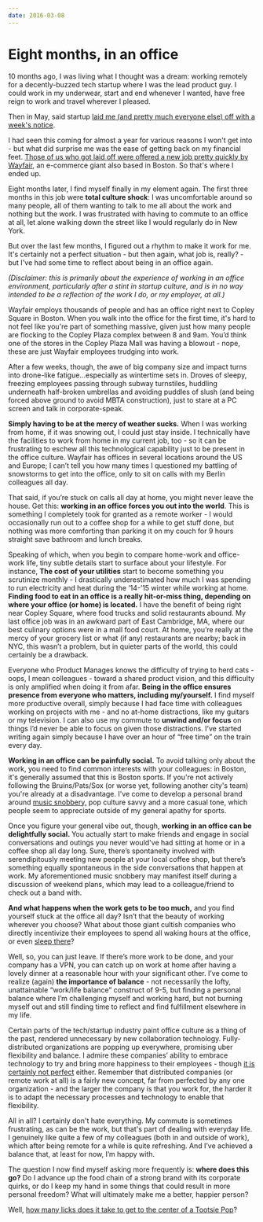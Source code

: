 ```yaml
---
date: 2016-03-08
---
```


# Eight months, in an office
<p>10 months ago, I was living what I thought was a dream: working remotely for a decently-buzzed tech startup where I was the lead product guy. I could work in my underwear, start and end whenever I wanted, have free reign to work and travel wherever I pleased.</p><p>Then in May, said startup <a href="http://www.xconomy.com/boston/2015/05/21/custommade-will-continue-after-wayfair-hires-staff-ceo-leaves/">laid me (and pretty much everyone else) off with a week's notice</a>.&nbsp;</p><p>I had seen this coming for almost a year for various reasons I won't get into - but what did surprise me was the ease of getting back on my financial feet. <a href="http://bostinno.streetwise.co/2015/05/21/boston-e-commerce-wayfair-acquisition-saves-custommade-jobs/">Those of us who got laid off were offered a new job pretty quickly by Wayfair</a>, an e-commerce giant also based in Boston. So that's where I ended up.&nbsp;</p><p>Eight months later, I find myself finally in my element again. The first three months in this job were <strong>total culture shock</strong>: I was uncomfortable around so many people, all of them wanting to talk to me all about the work and nothing but the work. I was frustrated with having to commute to an office at all, let alone walking down the street like I would regularly do in New York.&nbsp;</p><p>But over the last few months, I figured out a rhythm to make it work for me. It's certainly not a perfect situation - but then again, what job is, really? - but I've had some time to reflect about being in an office again.&nbsp;</p><p><em>(Disclaimer: this is primarily about the experience of working in an office environment, particularly after a stint in startup culture, and is in no way intended to be a reflection of the work I do, or my employer, at all.)</em></p><p>Wayfair employs thousands of people and has an office right next to Copley Square in Boston. When you walk into the office for the first time, it's hard to not feel like you're part of something massive, given just how many people are flocking to the Copley Plaza complex between 8 and 9am. You’d think one of the stores in the Copley Plaza Mall was having a blowout - nope, these are just Wayfair employees trudging into work.</p><p>After a few weeks, though, the awe of big company size and impact turns into drone-like fatigue...especially as wintertime sets in. Droves of sleepy, freezing employees passing through subway turnstiles, huddling underneath half-broken umbrellas and avoiding puddles of slush (and being forced above ground to avoid MBTA construction), just to stare at a PC screen and talk in corporate-speak.&nbsp;</p><p><strong>Simply having to be at the mercy of weather sucks.</strong> When I was working from home, if it was snowing out, I could just stay inside. I technically have the facilities to work from home in my current job, too - so it can be frustrating to eschew all this technological capability just to be present in the office culture. Wayfair has offices in several locations around the US and Europe; I can’t tell you how many times I questioned my battling of snowstorms to get into the office, only to sit on calls with my Berlin colleagues all day.&nbsp;</p><p>That said, if you’re stuck on calls all day at home, you might never leave the house. Get this: <strong>working in an office forces you out into the world</strong>. This is something I completely took for granted as a remote worker - I would occasionally run out to a coffee shop for a while to get stuff done, but nothing was more comforting than parking it on my couch for 9 hours straight save bathroom and lunch breaks.&nbsp;</p><p>Speaking of which, when you begin to compare home-work and office-work life, tiny subtle details start to surface about your lifestyle. For instance, <strong>The cost of your utilities</strong> start to become something you scrutinize monthly - I drastically underestimated how much I was spending to run electricity and heat during the ’14-’15 winter while working at home. <strong>Finding food to eat in an office is a really hit-or-miss thing, depending on where your office (or home) is located.</strong> I have the benefit of being right near Copley Square, where food trucks and solid restaurants abound. My last office job was in an awkward part of East Cambridge, MA, where our best culinary options were in a mall food court. At home, you’re really at the mercy of your grocery list or what (if any) restaurants are nearby; back in NYC, this wasn’t a problem, but in quieter parts of the world, this could certainly be a drawback.&nbsp;</p><p>Everyone who Product Manages knows the difficulty of trying to herd cats - oops, I mean colleagues - toward a shared product vision, and this difficulty is only amplified when doing it from afar. <strong>Being in the office ensures presence from everyone who matters, including my/yourself.</strong> I find myself more productive overall, simply because I had face time with colleagues working on projects with me - and no at-home distractions, like my guitars or my television. I can also use my commute to <strong>unwind and/or focus</strong> on things I’d never be able to focus on given those distractions. I’ve started writing again simply because I have over an hour of “free time” on the train every day.</p><p><strong>Working in an office can be painfully social.</strong> To avoid talking only about the work, you need to find common interests with your colleagues: in Boston, it's generally assumed that this is Boston sports. If you're not actively following the Bruins/Pats/Sox (or worse yet, following another city's team) you're already at a disadvantage. I've come to develop a personal brand around <a href="http://brandonlucasgreen.com/in-defense-of-miley-cyrus-her-dead-petz/">music snobbery,</a> pop culture savvy and a more casual tone, which people seem to appreciate outside of my general apathy for sports.&nbsp;</p><p>Once you figure your general vibe out, though, <strong>working in an office can be delightfully social.&nbsp;</strong>You actually start to make friends and engage in social conversations and outings you never would've had sitting at home or in a coffee shop all day long. Sure, there’s spontaneity involved with serendipitously meeting new people at your local coffee shop, but there’s something equally spontaneous in the side conversations that happen at work. My aforementioned music snobbery may manifest itself during a discussion of weekend plans, which may lead to a colleague/friend to check out a band with.&nbsp;</p><p><strong>And what happens when the work gets to be too much,</strong> and you find yourself stuck at the office all day? Isn’t that the beauty of working wherever you choose? What about those giant cultish companies who directly incentivize their employees to spend all waking hours at the office, or even <a href="http://www.cbsnews.com/news/inside-google-workplaces-from-perks-to-nap-pods/">sleep there</a>?</p><p>Well, so, you can just leave. If there’s more work to be done, and your company has a VPN, you can catch up on work at home after having a lovely dinner at a reasonable hour with your significant other. I’ve come to realize (again) <strong>the importance of balance</strong> - not necessarily the lofty, unattainable “work/life balance” construct of 9-5, but finding a personal balance where I’m challenging myself and working hard, but not burning myself out and still finding time to reflect and find fulfillment elsewhere in my life.</p><p>Certain parts of the tech/startup industry paint office culture as a thing of the past, rendered unnecessary by new collaboration technology. Fully-distributed organizations are popping up everywhere, promising uber flexibility and balance. I admire these companies’ ability to embrace technology to try and bring more happiness to their employees - though <a href="http://www.entrepreneur.com/article/229011">it is certainly not perfect</a> either. Remember that distributed companies (or remote work at all) is a fairly new concept, far from perfected by any one organization - and the larger the company is that you work for, the harder it is to adapt the necessary processes and technology to enable that flexibility.&nbsp;</p><p>All in all? I certainly don't hate everything. My commute is sometimes frustrating, as can be the work, but that's part of dealing with everyday life. I genuinely like quite a few of my colleagues (both in and outside of work), which after being remote for a while is quite refreshing. And I’ve achieved a balance that, at least for now, I’m happy with.</p><p>The question I now find myself asking more frequently is: <strong>where does this go?</strong> Do I advance up the food chain of a strong brand with its corporate quirks, or do I keep my hand in some things that could result in more personal freedom? What will ultimately make me a better, happier person?</p><p>Well, <a href="https://www.youtube.com/watch?v=2IA5Cv_5-g8">how many licks does it take to get to the center of a Tootsie Pop</a>?</p>